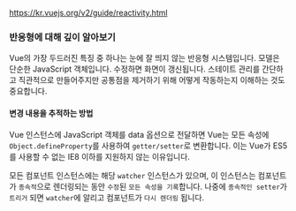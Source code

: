 https://kr.vuejs.org/v2/guide/reactivity.html


### 반응형에 대해 깊이 알아보기
Vue의 가장 두드러진 특징 중 하나는 눈에 잘 띄지 않는 반응형 시스템입니다. 모델은 단순한 JavaScript 객체입니다. 수정하면 화면이 갱신됩니다. 스테이트 관리를 간단하고 직관적으로 만들어주지만 공통점을 제거하기 위해 어떻게 작동하는지 이해하는 것도 중요합니다. 

#### 변경 내용을 추적하는 방법
Vue 인스턴스에 JavaScript 객체를 data 옵션으로 전달하면 Vue는 모든 속성에 `Object.defineProperty`를 사용하여 `getter/setter`로 변환합니다. 이는 Vue가 ES5를 사용할 수 없는 IE8 이하를 지원하지 않는 이유입니다.

모든 컴포넌트 인스턴스에는 해당 `watcher` 인스턴스가 있으며, 이 인스턴스는 컴포넌트가 `종속적`으로 렌더링되는 동안 `수정`된 `모든 속성을 기록`합니다. 나중에 `종속적인 setter`가 `트리거` 되면 `watcher`에 알리고 컴포넌트가 `다시 렌더링` 됩니다.